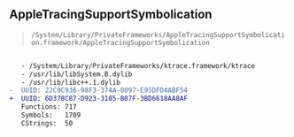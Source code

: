 ## AppleTracingSupportSymbolication

> `/System/Library/PrivateFrameworks/AppleTracingSupportSymbolication.framework/AppleTracingSupportSymbolication`

```diff

   - /System/Library/PrivateFrameworks/ktrace.framework/ktrace
   - /usr/lib/libSystem.B.dylib
   - /usr/lib/libc++.1.dylib
-  UUID: 22C9C936-98F3-374A-8097-E95DFD4ABF54
+  UUID: 6D378C87-D923-3105-B07F-3BD6618AA8AF
   Functions: 717
   Symbols:   1709
   CStrings:  50

```
